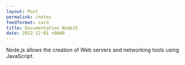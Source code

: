 ```yaml
---
layout: Post
permalink: /notes
feedformat: card
title: Documentation NodeJS
date: 2022-12-01 +0800
---
```


Node.js allows the creation of Web servers and networking tools using JavaScript.
